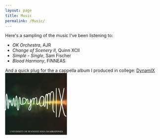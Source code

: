 ```yaml
---
layout: page
title: Music
permalink: /Music/
---
```

Here's a sampling of the music I've been listening to:
- *OK Orchestra*, AJR
- *Change of Scenery II*, Quinn XCII
- *Simple - Single*, Sam Fischer
- *Blood Harmony*, FINNEAS

And a quick plug for the a cappella album I produced in college: [DynamIX](https://open.spotify.com/album/1I6PeHr9GHensKAAa79PgG)
<img src="/images/DynamIX_album_art.png" alt="" width="200" align="left">
